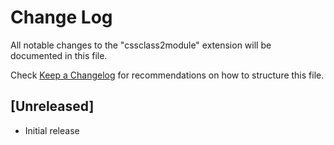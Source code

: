 # Change Log

All notable changes to the "cssclass2module" extension will be documented in this file.

Check [Keep a Changelog](http://keepachangelog.com/) for recommendations on how to structure this file.

## [Unreleased]

- Initial release